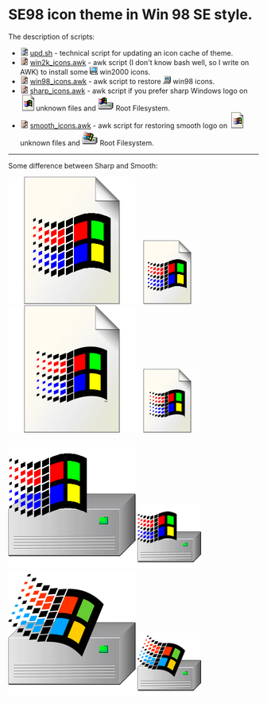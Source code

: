 # SE98 icon theme in Win 98 SE style.

The description of scripts:

* ![](mimes/16/text-x-script.png) [upd.sh](upd.sh) - technical script for updating an icon cache of theme.
* ![](mimes/16/application-x-awk.png) [win2k_icons.awk](win2k_icons.awk) - awk script (I don't know bash well, so I write on AWK) to install some ![](devices/16/computer_win2k.png) win2000 icons.
* ![](mimes/16/application-x-awk.png) [win98_icons.awk](win98_icons.awk) - awk script to restore ![](devices/16/computer_win98.png) win98 icons.
* ![](mimes/16/application-x-awk.png) [sharp_icons.awk](sharp_icons.awk) - awk script if you prefer sharp Windows logo on ![](mimes/32/application-octet-stream_SHARP.png)unknown files and ![](devices/32/drive-harddisk-system_SHARP.png) Root Filesystem.
* ![](mimes/16/application-x-awk.png) [smooth_icons.awk](smooth_icons.awk) - awk script for restoring smooth logo on ![](mimes/32/application-octet-stream_SMOOTH.png)unknown files and ![](devices/32/drive-harddisk-system_SMOOTH.png) Root Filesystem.

---

Some difference between Sharp and Smooth:

![](mimes/256/application-octet-stream_SHARP.png)![](mimes/128/application-octet-stream_SHARP.png)![](mimes/256/application-octet-stream_SMOOTH.png)![](mimes/128/application-octet-stream_SMOOTH.png)

![](devices/256/drive-harddisk-system_SHARP.png) ![](devices/128/drive-harddisk-system_SHARP.png) ![](devices/256/drive-harddisk-system_SMOOTH.png) ![](devices/128/drive-harddisk-system_SMOOTH.png)
